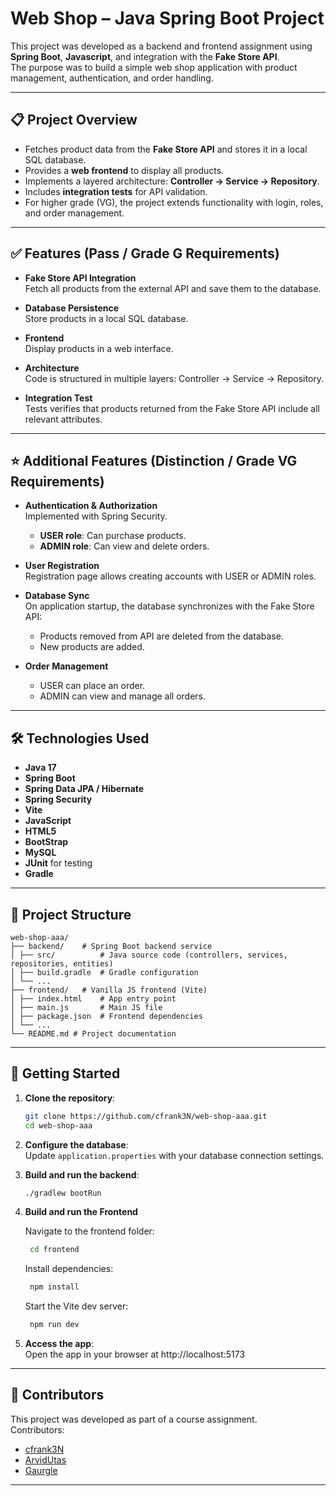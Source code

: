 
# Web Shop – Java Spring Boot Project

This project was developed as a backend and frontend assignment using **Spring Boot**, **Javascript**, and integration with the **Fake Store API**.  
The purpose was to build a simple web shop application with product management, authentication, and order handling.

---

## 📋 Project Overview

- Fetches product data from the **Fake Store API** and stores it in a local SQL database.
- Provides a **web frontend** to display all products.
- Implements a layered architecture: **Controller → Service → Repository**.
- Includes **integration tests** for API validation.
- For higher grade (VG), the project extends functionality with login, roles, and order management.

---

## ✅ Features (Pass / Grade G Requirements)

- **Fake Store API Integration**  
  Fetch all products from the external API and save them to the database.

- **Database Persistence**  
  Store products in a local SQL database.

- **Frontend**  
  Display products in a web interface.

- **Architecture**  
  Code is structured in multiple layers: Controller → Service → Repository.

- **Integration Test**  
  Tests verifies that products returned from the Fake Store API include all relevant attributes.

---

## ⭐ Additional Features (Distinction / Grade VG Requirements)

- **Authentication & Authorization**  
  Implemented with Spring Security.
    - **USER role**: Can purchase products.
    - **ADMIN role**: Can view and delete orders.

- **User Registration**  
  Registration page allows creating accounts with USER or ADMIN roles.

- **Database Sync**  
  On application startup, the database synchronizes with the Fake Store API:
    - Products removed from API are deleted from the database.
    - New products are added.

- **Order Management**
    - USER can place an order.
    - ADMIN can view and manage all orders.

---

## 🛠️ Technologies Used

- **Java 17**
- **Spring Boot**
- **Spring Data JPA / Hibernate**
- **Spring Security**
- **Vite**
- **JavaScript**
- **HTML5**
- **BootStrap**
- **MySQL**
- **JUnit** for testing
- **Gradle**

---

## 📂 Project Structure

```
web-shop-aaa/
├── backend/    # Spring Boot backend service
│ ├── src/          # Java source code (controllers, services, repositories, entities)
│ ├── build.gradle  # Gradle configuration
│ └── ...
├── frontend/   # Vanilla JS frontend (Vite)
│ ├── index.html    # App entry point
│ ├── main.js       # Main JS file
│ ├── package.json  # Frontend dependencies
│ └── ...
└── README.md # Project documentation
```

---

## 🚀 Getting Started

1. **Clone the repository**:
   ```bash
   git clone https://github.com/cfrank3N/web-shop-aaa.git
   cd web-shop-aaa
   ```

2. **Configure the database**:  
   Update `application.properties` with your database connection settings.

3. **Build and run the backend**:
   ```bash
   ./gradlew bootRun
   ```
   
4. **Build and run the Frontend**

    Navigate to the frontend folder:
   ```bash
    cd frontend
   ```

    Install dependencies:
   ```bash
    npm install
   ```

    Start the Vite dev server:
   ```bash
    npm run dev
   ```

5. **Access the app**:  
   Open the app in your browser at http://localhost:5173

---

## 👥 Contributors

This project was developed as part of a course assignment.  
Contributors:
- [cfrank3N](https://github.com/cfrank3N)
- [ArvidUtas](https://github.com/ArvidUtas)
- [Gaurgle](https://github.com/Gaurgle)

---
